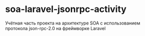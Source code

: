 # soa-laravel-jsonrpc-activity
Учётная часть проекта на архитектуре SOA с использованием протокола json-rpc-2.0 на фреймворке Laravel
